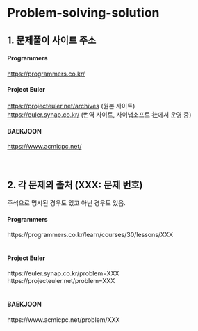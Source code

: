 # Problem-solving-solution
## 1. 문제풀이 사이트 주소
#### Programmers
https://programmers.co.kr/
<br/>
#### Project Euler
https://projecteuler.net/archives (원본 사이트)  
https://euler.synap.co.kr/        (번역 사이트, 사이냅소프트 社에서 운영 중) 
<br/>
#### BAEKJOON
https://www.acmicpc.net/
<br/>
<br/>
<br/>
## 2. 각 문제의 출처 (XXX: 문제 번호)  
주석으로 명시된 경우도 있고 아닌 경우도 있음.  
#### Programmers  
https:/<hi1>/programmers.co.kr/learn/courses/30/lessons/XXX  
<br/>
#### Project Euler  
https://<hi1>euler.synap.co.kr/problem=XXX  
https://<hi1>projecteuler.net/problem=XXX  
<br/>
#### BAEKJOON  
https://<hi1>www<hi1>.acmicpc.net/problem/XXX
